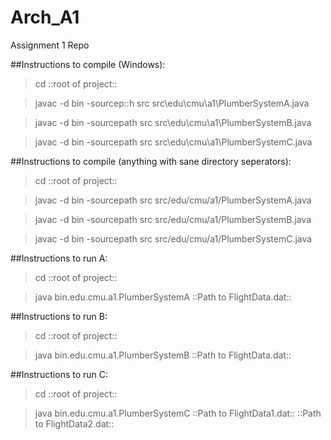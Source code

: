 Arch_A1
=======

Assignment 1 Repo


##Instructions to compile (Windows):
>cd ::root of project:: 

>javac -d bin -sourcep::h src src\edu\cmu\a1\PlumberSystemA.java 

>javac -d bin -sourcepath src src\edu\cmu\a1\PlumberSystemB.java 

>javac -d bin -sourcepath src src\edu\cmu\a1\PlumberSystemC.java 



##Instructions to compile (anything with sane directory seperators):

>cd ::root of project:: 

>javac -d bin -sourcepath src src/edu/cmu/a1/PlumberSystemA.java 

>javac -d bin -sourcepath src src/edu/cmu/a1/PlumberSystemB.java 

>javac -d bin -sourcepath src src/edu/cmu/a1/PlumberSystemC.java 


##Instructions to run A:
>cd ::root of project::

>java bin.edu.cmu.a1.PlumberSystemA ::Path to FlightData.dat::

##Instructions to run B:
>cd ::root of project::

>java bin.edu.cmu.a1.PlumberSystemB ::Path to FlightData.dat::

##Instructions to run C:
>cd ::root of project::

>java bin.edu.cmu.a1.PlumberSystemC ::Path to FlightData1.dat:: ::Path to FlightData2.dat::

